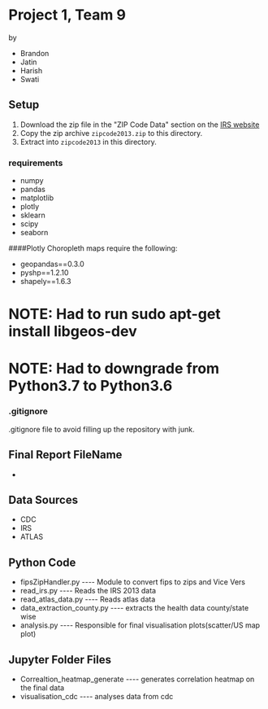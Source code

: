 # Project 1, Team 9
by 
* Brandon
* Jatin
* Harish
* Swati


## Setup
1. Download the zip file in the "ZIP Code Data" section on the [IRS website](https://www.irs.gov/statistics/soi-tax-stats-individual-income-tax-statistics-2013-zip-code-data-soi)
2. Copy the zip archive `zipcode2013.zip` to this directory.
3. Extract into `zipcode2013` in this directory.

### requirements
* numpy
* pandas
* matplotlib
* plotly
* sklearn
* scipy
* seaborn

####Plotly Choropleth maps require the following:
* geopandas==0.3.0
* pyshp==1.2.10
* shapely==1.6.3
# NOTE: Had to run sudo apt-get install libgeos-dev
# NOTE: Had to downgrade from Python3.7 to Python3.6


### .gitignore
.gitignore file to avoid filling up the repository with junk.

## Final Report FileName
 * 

## Data Sources
 * CDC
 * IRS
 * ATLAS

## Python Code
 * fipsZipHandler.py  ---- Module to convert fips to zips and Vice Vers
 * read_irs.py        ---- Reads the IRS 2013 data
 * read_atlas_data.py ---- Reads atlas data 
 * data_extraction_county.py ---- extracts the health data county/state wise
 * analysis.py        ---- Responsible for final visualisation plots(scatter/US map plot)

 ## Jupyter Folder Files
 * Correaltion_heatmap_generate ---- generates correlation heatmap on the final data
 * visualisation_cdc            ---- analyses data from cdc


